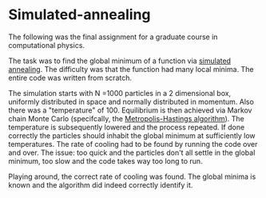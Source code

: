 # Simulated-annealing
The following was the final assignment for a graduate course in computational physics.  

The task was to find the global minimum of a function via [simulated annealing](https://en.wikipedia.org/wiki/Simulated_annealing). The difficulty was that the function had many local minima. The entire code was written from scratch. 

The simulation starts with N =1000 particles in a 2 dimensional box, uniformly distributed in space and normally distributed in momentum. Also there was a "temperature" of 100.   Equilibrium is then achieved via Markov chain Monte Carlo (specifcally, the [Metropolis-Hastings algorithm](https://en.wikipedia.org/wiki/Metropolis%E2%80%93Hastings_algorithm)). The temperature is subsequently lowered and the process repeated. If done correctly the particles should inhabit the global minimum at sufficiently low temperatures. The rate of cooling had to be found by running the code over and over. The issue: too quick and the particles don't all settle in the global minimum, too slow and the code takes way too long to run. 

Playing around, the correct rate of cooling was found. The global minima is known and the algorithm did indeed correctly identify it.
